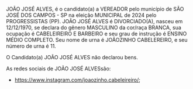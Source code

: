 JOÃO JOSÉ ALVES, é o candidato(a) a VEREADOR pelo município de SÃO JOSÉ DOS CAMPOS - SP na eleição MUNICIPAL de 2024 pelo PROGRESSISTAS (PP). JOÃO JOSÉ ALVES é DIVORCIADO(A), nasceu em 12/12/1970, se declara do gênero MASCULINO da cor/raça BRANCA, sua ocupação é CABELEIREIRO E BARBEIRO e seu grau de instrução é ENSINO MÉDIO COMPLETO. Seu nome de urna é JOÃOZINHO CABELEREIRO, e seu número de urna é 11.

O Candidato(a) JOÃO JOSÉ ALVES não declarou bens.


As redes sociais de JOÃO JOSÉ ALVESsão:
- https://www.instagram.com/joaozinho.cabeleireiro/;